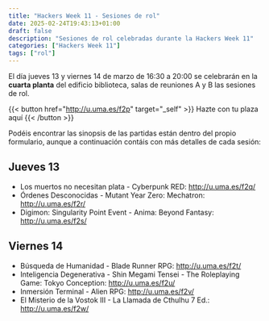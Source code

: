 ```yaml
---
title: "Hackers Week 11 - Sesiones de rol"
date: 2025-02-24T19:43:13+01:00
draft: false
description: "Sesiones de rol celebradas durante la Hackers Week 11"
categories: ["Hackers Week 11"]
tags: ["rol"]
---
```


El día jueves 13 y viernes 14 de marzo de 16:30 a 20:00 se celebrarán en la **cuarta planta** del edificio biblioteca, salas de reuniones A y B las sesiones de rol.

{{< button href="http://u.uma.es/f2p" target="_self" >}}
Hazte con tu plaza aquí
{{< /button >}}

Podéis encontrar las sinopsis de las partidas están dentro del propio formulario, aunque a continuación contáis con más detalles de cada sesión:
## Jueves 13
- Los muertos no necesitan plata - Cyberpunk RED: http://u.uma.es/f2q/
- Órdenes Desconocidas - Mutant Year Zero: Mechatron: http://u.uma.es/f2r/
- Digimon: Singularity Point Event - Anima: Beyond Fantasy: http://u.uma.es/f2s/

## Viernes 14
- Búsqueda de Humanidad - Blade Runner RPG: http://u.uma.es/f2t/
- Inteligencia Degenerativa - Shin Megami Tensei - The Roleplaying Game: Tokyo Conception: http://u.uma.es/f2u/
- Inmersión Terminal - Alien RPG: http://u.uma.es/f2v/
- El Misterio de la Vostok III - La Llamada de Cthulhu 7 Ed.: http://u.uma.es/f2w/
